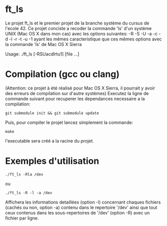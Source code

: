 # ft_ls
Le projet ft_ls et le premier projet de la branche système du cursus de l'ecole 42.
Ce projet conciste a recoder la commande 'ls' d'un système UNIX (Mac OS X dans mon cas) avec les options suivantes:
-R -S -U -a -c -d -l -r -t -u -1 ayant les mêmes caracteristique que ces mêmes options avec la commande 'ls' de Mac OS X Sierra

Usage: ./ft_ls [-RSUacdlrtu1] [file ...]

# Compilation (gcc ou clang)
(Attention: ce projet à été réalisé pour Mac OS X Sierra, il pourrait y avoir des erreurs de compilation sur d'autre systèmes) 
Executez la ligne de commande suivant pour recuperer les dependances necessaire a la compilation:

    git submodule init && git submodule update
Puis, pour compiler le projet lancez simplement la commande:

    make
l'executable sera créé a la racine du projet.

# Exemples d'utilisation
    ./ft_ls -Rla /dev
ou

    ./ft_ls -R -l -a /dev
Affichera les informations detaillées (option -l) concernant chaques fichiers (cachés ou non, option -a) contenu dans le repertoire '/dev' ainsi que tout ceux contenus dans les sous-repertoires de '/dev' (option -R) avec un fichier par ligne.

